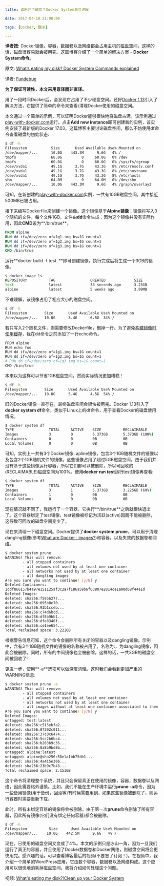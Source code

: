 ```yaml
---
title: 谁用光了磁盘？Docker System命令详解

date: 2017-04-18 21:00:00

tags: [Docker, 翻译]

---
```


**译者按:** Docker镜像，容器，数据卷以及网络都会占用主机的磁盘空间，这样的话，磁盘很容易就会被用完。这篇博客介绍了一个简单的解决方案 - **Docker System命令**。

<!-- more -->

原文: [What’s eating my disk? Docker System Commands explained](https://cntnr.io/whats-eating-my-disk-docker-system-commands-explained-d778178f96f1)

译者: [Fundebug](https://fundebug.com/)

**为了保证可读性，本文采用意译而非直译。**

用了一段时间Docker后，会发现它占用了不少硬盘空间。还好[Docker 1.13](https://blog.docker.com/2017/01/whats-new-in-docker-1-13/)引入了解决方法，它提供了简单的命令来查看/清理Docker使用的磁盘空间。

本文通过一个简单的示例，可以证明Docker能够很快地将磁盘占满。该示例通过[play-with-docker.com](https://cntnr.io/building-a-0-docker-swarm-in-seconds-80bf13a4d0a7)运行。点击**Add new instance**即可创建新的实例，该实例安装了最新版的Docker 17.03。这篇博客主要讨论磁盘空间，那么不妨使用df命令查看磁盘的初始状态:

```bash
$ df -h
Filesystem           Size       Used Available Use% Mounted on
/dev/mapper/...      10.0G    443.3M      9.6G   4% /
tmpfs                60.0G         0     60.0G   0% /dev
tmpfs                60.0G         0     60.0G   0% /sys/fs/cgroup
/dev/xvda1           49.1G      3.7G     43.3G   8% /etc/resolv.conf
/dev/xvda1           49.1G      3.7G     43.3G   8% /etc/hostname
/dev/xvda1           49.1G      3.7G     43.3G   8% /etc/hosts
shm                  64.0M         0     64.0M   0% /dev/shm
/dev/mapper/...      10.0G    443.3M      9.6G   4% /graph/overlay2
```

可知，在新创建的[play-with-docker.com](http://labs.play-with-docker.com/)实例，一共有10GB磁盘空间，其中接近500MB已被占用。

接下来编写Dockerfile来创建一个镜像。这个镜像基于**Alpine镜像**；镜像将写入3个随机的文件，每个文件1GB，文件由**dd**命令生成；因为这个镜像并没有实际作用，因此**CMD**设为**/bin/true**。

```dockerfile
FROM alpine
RUN dd if=/dev/zero of=1g1.img bs=1G count=1
RUN dd if=/dev/zero of=1g2.img bs=1G count=1
RUN dd if=/dev/zero of=1g3.img bs=1G count=1
CMD /bin/true
```

运行**docker build -t test .**即可创建镜像，执行完成后将生成一个3GB的镜像。

```bash
$ docker image ls
REPOSITORY          TAG                CREATED             SIZE
test                latest             38 seconds ago      3.23GB
alpine              latest             5 weeks ago         3.99MB
```

不难理解，该镜像占用了相应大小的磁盘空间。

```bash
$ df -h
Filesystem        Size       Used Available Use% Mounted on
/dev/mapper/...   10.0G      3.4G      6.5G  34% /
```

若只写入2个随机文件，则需要修改Dockerfile，删掉一行。为了避免[构建镜像时使用缓存](https://docs.docker.com/engine/userguide/eng-image/dockerfile_best-practices/#build-cache)，我在dd命令之前添加了一行echo命令。

```bash
FROM alpine
RUN echo foo
RUN dd if=/dev/zero of=1g1.img bs=1G count=1
RUN dd if=/dev/zero of=1g2.img bs=1G count=1
# RUN dd if=/dev/zero of=1g3.img bs=1G count=1
CMD /bin/true
```

本来以为这样可以节省1GB磁盘空间，然而实际情况更加糟糕！

```bash
$ df -h
Filesystem        Size       Used Available Use% Mounted on
/dev/mapper/...   10.0G      5.4G      4.5G  54% /
```

旧的Docker镜像一直存在，最终磁盘空间会很快被用完。Docker 1.13引入了**docker system df**命令，类似于Linux上的df命令，用于查看Docker的磁盘使用情况。

```bash
$ docker system df
TYPE                TOTAL     ACTIVE    SIZE          RECLAIMABLE
Images              3         0         5.373GB       5.373GB (100%)
Containers          0         0         0B            0B
Local Volumes       0         0         0B            0B
```

可知，实例上一共有3个Docker镜像: apline镜像，包含3个1GB随机文件的镜像以及包含2个1GB随机文件的镜像。这些镜像占用了超过5GB磁盘空间。由于我们并没有基于这些镜像运行容器，所以它们都可以被删除，所以可回收的(RECLAIMABLE)磁盘空间为100%。使用**docker run test**运行test镜像再查看:

```bash
$ docker system df
TYPE                TOTAL     ACTIVE    SIZE          RECLAIMABLE
Images              3         1         5.373GB       3.225GB (60%)
Containers          1         0         0B            0B
Local Volumes       0         0         0B            0B
```

现在情况就不同了，我运行了一个容器，它执行**/bin/true**之后就很快退出了。这个容器绑定了test镜像，test镜像被标记为活跃(active)因而不能被删除，这导致可回收的磁盘空间变少了。

现在来清理一下磁盘空间。Docker提供了**docker system prune**，可以用于清理dangling镜像(参考[What are Docker <none>:<none> images?](http://www.projectatomic.io/blog/2015/07/what-are-docker-none-none-images/))和容器，以及失效的数据卷和网络。

```bash
$ docker system prune
WARNING! This will remove:
        - all stopped containers
        - all volumes not used by at least one container
        - all networks not used by at least one container
        - all dangling images
Are you sure you want to continue? [y/N] y
Deleted Containers:
1cdf866157b4a97e151125af3c2a7f186a59b6f63807e2014ce1a00d68f44e1d
Deleted Images:
deleted: sha256:f59bb277...
deleted: sha256:695b8e70...
deleted: sha256:93b1cceb...
deleted: sha256:c74d6bcd...
deleted: sha256:df8b9bb1...
deleted: sha256:dfe8340f...
deleted: sha256:ce1ee654...
Total reclaimed space: 3.221GB
```

根据警告信息可知，这个命令会删除所有关闭的容器以及dangling镜像。示例中，含有3个1GB随机文件的镜像的名称被占用了，名称为<none>:<none>，为dangling镜像，因此会被删除。同时，所有的中间镜像也会被删除。这样的话，一共3GB的磁盘空间被回收了! 

更进一步，使用**-a**选项可以做深度清理。这时我们会看到更加严重的WARNING信息:

```bash
$ docker system prune -a
WARNING! This will remove:
        - all stopped containers
        - all volumes not used by at least one container
        - all networks not used by at least one container
        - all images without at least one container associated to them
Are you sure you want to continue? [y/N] y
Deleted Images:
untagged: test:latest
deleted: sha256:c515ebfa2...
deleted: sha256:07302c011...
deleted: sha256:37c0c6474...
deleted: sha256:5cc2b6bc4...
deleted: sha256:b283b9c35...
deleted: sha256:8a8b9bd8b...
untagged: alpine:latest
untagged: alpine@sha256:58e1a1bb75db1...
deleted: sha256:4a415e366...
deleted: sha256:23b9c7b43...
Total reclaimed space: 2.151GB
```

这个命令将清理整个系统，并且只会保留真正在使用的镜像，容器，数据卷以及网络，因此需要格外谨慎。比如，我们不能在生产环境中运行**prune -a**命令，因为一些备用镜像(用于备份，回滚等)有时候需要用到，如果这些镜像被删除了，则运行容器时需要重新下载。

此时，所有未绑定容器的镜像将会被删除。由于第一次**prune**命令删除了所有容器，因此所有镜像(它们没有绑定任何容器)都会被删除。

```bash
$ df -h
Filesystem          Size      Used Available Use% Mounted on
/dev/mapper/...    10.0G    442.5M      9.6G   4% /
```

现在，已使用的磁盘空间又变成了4%。本文的示例只是冰山一角，因为一旦我们运行了真正的容器，并且使用了Docker数据卷和Docker网络，则磁盘空间将会更快用完。感兴趣的话，可以查看博客最后的视频(不要忘了订阅！)。在视频中，我介绍一个简单的WordPress应用，它由数个容器，数据卷以及网络构成。这个应用可以很快地消耗掉磁盘空间，我将介绍如何处理这个问题。

视频: [What's eating my disk?!Clean up your Docker System](https://youtu.be/G308610YNU4)
